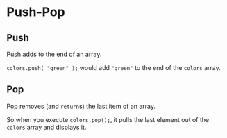 # Push-Pop

## Push

Push adds to the end of an array.

`colors.push( "green" );` would add `"green"` to the end of the `colors` array.

## Pop

Pop removes (and `return`s) the last item of an array.

So when you execute `colors.pop();`, it pulls the last element out of the `colors` array and displays it.

